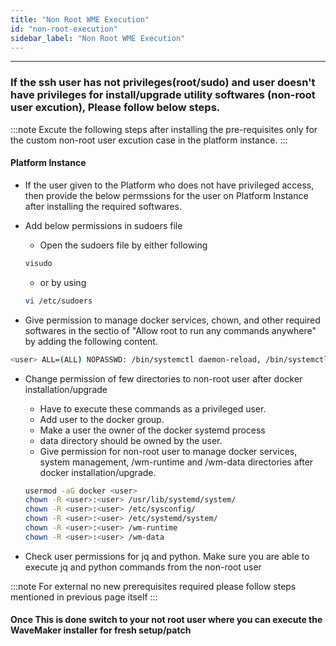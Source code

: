 ```yaml
---
title: "Non Root WME Execution"
id: "non-root-execution"
sidebar_label: "Non Root WME Execution"
---
```

---

### If the ssh user has not privileges(root/sudo) and user doesn't have privileges for install/upgrade utility softwares (non-root user excution), Please follow below steps.

:::note 
Excute the following steps after installing the pre-requisites only for the custom non-root user excution case in the platform instance.
:::

#### Platform Instance

- If the user given to the Platform who does not have privileged access, then provide the below permssions for the user on Platform Instance after installing the required softwares.

- Add below permissions in sudoers file

  - Open the sudoers file by either following
   
  ```bash
  visudo
  ```
  - or by using 

  ```bash
  vi /etc/sudoers
  ```

- Give permission to manage docker services, chown, and other required softwares in the sectio of "Allow root to run any commands anywhere" by adding the following content.

```bash
<user> ALL=(ALL) NOPASSWD: /bin/systemctl daemon-reload, /bin/systemctl restart docker, /bin/systemctl status docker, /bin/systemctl stop docker, /bin/systemctl start docker, /usr/sbin/service docker restart, /usr/sbin/service docker start, /usr/sbin/service docker stop, /usr/sbin/service docker status, /sbin/ip link set docker0 down, /sbin/ip link del dev docker0 type bridge, /usr/bin/chown
```
- Change permission of few directories to non-root user after docker installation/upgrade
  - Have to execute these commands as a privileged user.
  - Add user to the docker group.
  - Make a user the owner of the docker systemd process
  - data directory should be owned by the user.
  - Give permission for non-root user to manage docker services, system management, /wm-runtime and /wm-data directories after docker installation/upgrade.

  ```bash
  usermod -aG docker <user>
  chown -R <user>:<user> /usr/lib/systemd/system/
  chown -R <user>:<user> /etc/sysconfig/
  chown -R <user>:<user> /etc/systemd/system/
  chown -R <user>:<user> /wm-runtime
  chown -R <user>:<user> /wm-data
  ```


- Check user permissions for jq and python. Make sure you are able to execute jq and python commands from the non-root user

:::note 
For external no new prerequisites required please follow steps mentioned in previous page itself
:::


#### Once This is done switch to your not root user where you can  execute the WaveMaker installer for fresh setup/patch 

